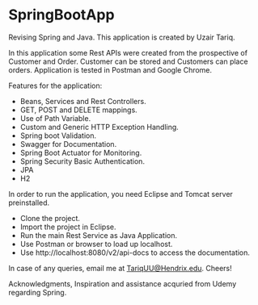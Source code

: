 # SpringBootApp
Revising Spring and Java. 
This application is created by Uzair Tariq. 

In this application some Rest APIs were created from the prospective of Customer and Order. Customer can be stored and Customers can place orders.
Application is tested in Postman and Google Chrome. 

Features for the application:
- Beans, Services and Rest Controllers.
- GET, POST and DELETE mappings.
- Use of Path Variable.
- Custom and Generic HTTP Exception Handling.
- Spring boot Validation.
- Swagger for Documentation. 
- Spring Boot Actuator for Monitoring.
- Spring Security Basic Authentication. 
- JPA
- H2 

In order to run the application, you need Eclipse and Tomcat server preinstalled. 
- Clone the project.
- Import the project in Eclipse. 
- Run the main Rest Service as Java Application. 
- Use Postman or browser to load up localhost. 
- Use http://localhost:8080/v2/api-docs to access the documentation. 


In case of any queries, email me at TariqUU@Hendrix.edu. Cheers! 

Acknowledgments, 
Inspiration and assistance acquried from Udemy regarding Spring. 
